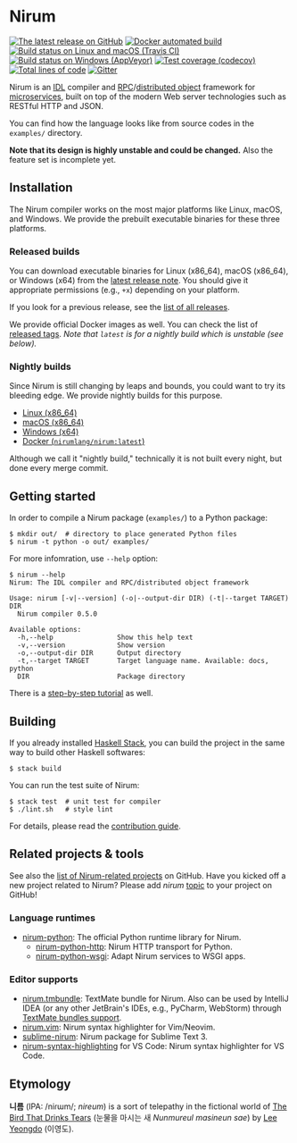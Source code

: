Nirum
=====

[![The latest release on GitHub][release-svg]][releases]
[![Docker automated build][docker-svg]][docker]
[![Build status on Linux and macOS (Travis CI)][ci-svg]][ci]
[![Build status on Windows (AppVeyor)][ciw-svg]][ciw]
[![Test coverage (codecov)][cov-svg]][cov]
[![Total lines of code][loc]][repo]
[![Gitter][chat-svg]][chat]

[release-svg]: https://img.shields.io/github/release/nirum-lang/nirum/all.svg
[releases]: https://github.com/nirum-lang/nirum/releases
[docker]: https://hub.docker.com/r/nirumlang/nirum/
[docker-svg]: https://img.shields.io/docker/automated/nirumlang/nirum.svg
[ci-svg]: https://travis-ci.com/nirum-lang/nirum.svg?branch=master
[ci]: https://travis-ci.com/nirum-lang/nirum
[ciw-svg]: https://ci.appveyor.com/api/projects/status/jf9bsrnalcb1xrp0?svg=true
[ciw]: https://ci.appveyor.com/project/dahlia/nirum-k5n5y
[cov-svg]: https://codecov.io/gh/nirum-lang/nirum/branch/master/graph/badge.svg
[cov]: https://codecov.io/gh/nirum-lang/nirum
[loc]: https://tokei.rs/b1/github/nirum-lang/nirum
[repo]: https://github.com/nirum-lang/nirum
[chat-svg]: https://badges.gitter.im/spoqa/nirum.svg
[chat]: https://gitter.im/spoqa/nirum?utm_source=badge&utm_medium=badge&utm_campaign=pr-badge

Nirum is an [IDL] compiler and [RPC]/[distributed object] framework
for [microservices], built on top of the modern Web server technologies
such as RESTful HTTP and JSON.

You can find how the language looks like from source codes in the `examples/`
directory.

**Note that its design is highly unstable and could be changed.**
Also the feature set is incomplete yet.

[IDL]: https://en.wikipedia.org/wiki/Interface_description_language
[RPC]: https://en.wikipedia.org/wiki/Remote_procedure_call
[distributed object]: https://en.wikipedia.org/wiki/Distributed_object
[microservices]: https://en.wikipedia.org/wiki/Microservices


Installation
------------

The Nirum compiler works on the most major platforms like Linux, macOS, and
Windows.  We provide the prebuilt executable binaries for these three platforms.


### Released builds

You can download executable binaries for Linux (x86_64), macOS (x86_64), or
Windows (x64) from the [latest release note][latest-release].
You should give it appropriate permissions (e.g., `+x`) depending on your
platform.

If you look for a previous release, see the [list of all releases][releases].

We provide official Docker images as well.  You can check the list of
[released tags][docker-tags]. *Note that `latest` is for a nightly build which
is unstable (see below).*

[latest-release]: https://github.com/nirum-lang/nirum/releases/latest
[docker-tags]: https://hub.docker.com/r/nirumlang/nirum/tags/


### Nightly builds

Since Nirum is still changing by leaps and bounds, you could want to try
its bleeding edge.  We provide nightly builds for this purpose.

- [Linux (x86_64)](https://nightly-builds.nirum.org/travis-builds/nirum-linux-x86_64)
- [macOS (x86_64)](https://nightly-builds.nirum.org/travis-builds/nirum-darwin-x86_64)
- [Windows (x64)](https://ci.appveyor.com/api/projects/dahlia/nirum-k5n5y/artifacts/nirum-win-x64.exe?job=Platform%3A%20x64&branch=master)
- [Docker (`nirumlang/nirum:latest`)][docker]

Although we call it "nightly build," technically it is not built every night,
but done every merge commit.


Getting started
---------------

In order to compile a Nirum package (`examples/`) to a Python package:

    $ mkdir out/  # directory to place generated Python files
    $ nirum -t python -o out/ examples/

For more infomration, use `--help` option:

    $ nirum --help
    Nirum: The IDL compiler and RPC/distributed object framework

    Usage: nirum [-v|--version] (-o|--output-dir DIR) (-t|--target TARGET) DIR
      Nirum compiler 0.5.0

    Available options:
      -h,--help                Show this help text
      -v,--version             Show version
      -o,--output-dir DIR      Output directory
      -t,--target TARGET       Target language name. Available: docs, python
      DIR                      Package directory

There is a [step-by-step tutorial](./docs/tutorial.md) as well.


Building
--------

If you already installed [Haskell Stack], you can build the project
in the same way to build other Haskell softwares:

    $ stack build

You can run the test suite of Nirum:

    $ stack test  # unit test for compiler
    $ ./lint.sh   # style lint

For details, please read the [contribution guide](./CONTRIBUTING.md).

[Haskell Stack]: https://www.haskellstack.org/


Related projects & tools
------------------------

See also the [list of Nirum-related projects][related-projects] on GitHub.
Have you kicked off a new project related to Nirum?  Please add *nirum*
[topic][github-topic] to your project on GitHub!

### Language runtimes

 -   [nirum-python](https://github.com/nirum-lang/nirum-python): The official
     Python runtime library for Nirum.
     -   [nirum-python-http](https://github.com/nirum-lang/nirum-python-http):
         Nirum HTTP transport for Python.
     -   [nirum-python-wsgi](https://github.com/nirum-lang/nirum-python-wsgi):
         Adapt Nirum services to WSGI apps.

### Editor supports

 -   [nirum.tmbundle](https://github.com/nirum-lang/nirum.tmbundle): TextMate
     bundle for Nirum.
     Also can be used by IntelliJ IDEA (or any other JetBrain's IDEs, e.g.,
     PyCharm, WebStorm) through [TextMate bundles support].
 -   [nirum.vim](https://github.com/nirum-lang/nirum.vim): Nirum syntax
     highlighter for Vim/Neovim.
 -   [sublime-nirum](https://github.com/nirum-lang/sublime-nirum): Nirum package
     for Sublime Text 3.
 -   [nirum-syntax-highlighting](https://marketplace.visualstudio.com/items?itemName=Nirum.nirum-syntax-highlighting)
     for VS Code: Nirum syntax highlighter for VS Code.

[related-projects]: https://github.com/search?q=topic:nirum+fork:false
[github-topic]: https://github.com/blog/2309-introducing-topics
[TextMate bundles support]: https://github.com/nirum-lang/nirum.tmbundle#installation-intellij-idea-pycharm-etc


Etymology
---------

**니름** (IPA: /niɾɯm/; *nireum*) is a sort of telepathy in the fictional world
of [The Bird That Drinks Tears] (눈물을 마시는 새 *Nunmureul masineun sae*)
by [Lee Yeongdo] (이영도).

[The Bird That Drinks Tears]: https://en.wikipedia.org/wiki/The_Bird_That_Drinks_Tears
[Lee Yeongdo]: https://en.wikipedia.org/wiki/Lee_Yeongdo
